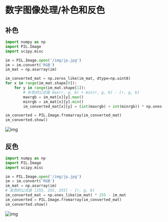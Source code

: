 # 数字图像处理/补色和反色

## 补色

```py
import numpy as np
import PIL.Image
import scipy.misc

im = PIL.Image.open('/img/jp.jpg')
im = im.convert('RGB')
im_mat = np.asarray(im)

im_converted_mat = np.zeros_like(im_mat, dtype=np.uint8)
for x in range(im_mat.shape[0]):
    for y in range(im_mat.shape[1]):
        # 补色的公式是 max(r, g, b) + min(r, g, b) - [r, g, b]
        maxrgb = im_mat[x][y].max()
        minrgb = im_mat[x][y].min()
        im_converted_mat[x][y] = (int(maxrgb) + int(minrgb)) * np.ones(3) - im_mat[x][y]

im_converted = PIL.Image.fromarray(im_converted_mat)
im_converted.show()
```

![img](/img/pil/complementary_and_invert_color/complementary_color.jpg)

## 反色

```py
import numpy as np
import PIL.Image
import scipy.misc

im = PIL.Image.open('/img/jp.jpg')
im = im.convert('RGB')
im_mat = np.asarray(im)
# 反色的公式是 [255, 255, 255] - [r, g, b]
im_converted_mat = np.ones_like(im_mat) * 255 - im_mat
im_converted = PIL.Image.fromarray(im_converted_mat)
im_converted.show()
```

![img](/img/pil/complementary_and_invert_color/invert_color.jpg)
